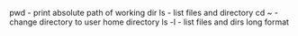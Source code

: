 pwd - print absolute path of working dir
ls - list files and directory
cd ~ - change directory to user home directory
ls -l - list files and dirs long format
